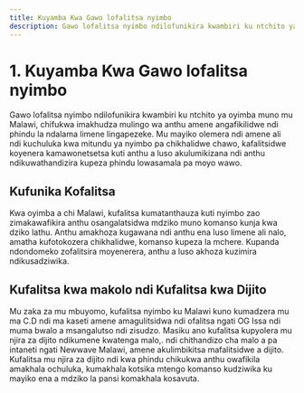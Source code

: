 ```yaml
---
title: Kuyamba Kwa Gawo lofalitsa nyimbo
description: Gawo lofalitsa nyimbo ndilofunikira kwambiri ku ntchito ya oyimba muno mu Malawi, chifukwa imakhudza mulingo wa anthu amene angafikilidwe ndi phindu la ndalama limene lingapezeke.
---
```

# 1. Kuyamba Kwa Gawo lofalitsa nyimbo

Gawo lofalitsa nyimbo ndilofunikira kwambiri ku ntchito ya oyimba muno mu Malawi, chifukwa imakhudza mulingo wa anthu amene angafikilidwe ndi phindu la ndalama limene lingapezeke. Mu mayiko olemera ndi amene ali ndi kuchuluka kwa mitundu ya nyimbo pa chikhalidwe chawo, kafalitsidwe koyenera kamawonetsetsa kuti anthu a luso akulumikizana ndi anthu ndikuwathandizira kupeza phindu lowasamala pa moyo wawo.

## Kufunika Kofalitsa

Kwa oyimba a chi Malawi, kufalitsa kumatanthauza kuti nyimbo zao zimakawafikira anthu osangalatsidwa mdziko muno komanso kunja kwa dziko lathu. Anthu amakhoza kugawana ndi anthu ena luso limene ali nalo, amatha kufotokozera  chikhalidwe, komanso kupeza la mchere. Kupanda ndondomeko zofalitsira moyenerera, anthu a luso akhoza kuzimira ndikusadziwika.

## Kufalitsa kwa makolo ndi Kufalitsa kwa Dijito

Mu zaka za mu mbuyomo, kufalitsa nyimbo ku Malawi kuno kumadzera mu ma C.D ndi ma kaseti amene amagulitsidwa ndi ofalitsa ngati OG Issa ndi muma bwalo a msangalutso ndi zisudzo.  Masiku ano kufalitsa kupyolera mu njira za dijito ndikumene kwatenga malo,. ndi chithandizo cha malo a pa intaneti ngati Newwave Malawi, amene akulimbikitsa mafalitsidwe a dijito. Kufalitsa mu njira za dijito ndi kwa phindu chikukwa anthu owafikila amakhala ochuluka, kumakhala kotsika mtengo komanso kudziwika ku mayiko ena a mdziko la pansi komakhala kosavuta.
